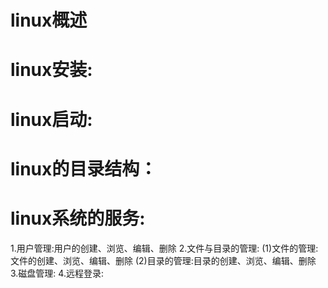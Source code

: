 # linux概述

# linux安装:
  
# linux启动:

# linux的目录结构：

# linux系统的服务:
1.用户管理:用户的创建、浏览、编辑、删除
2.文件与目录的管理:
  (1)文件的管理:文件的创建、浏览、编辑、删除
  (2)目录的管理:目录的创建、浏览、编辑、删除
3.磁盘管理:
4.远程登录:


